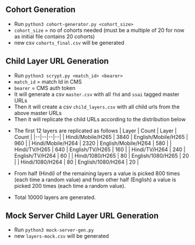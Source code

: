 ## Cohort Generation
- Run `python3 cohort-generator.py <cohort_size>`
- `cohort_size` = no of cohorts needed (must be a multiple of 20 for now as initial file contains 20 cohorts)
- new csv `cohorts_final.csv` will be generated

## Child Layer URL Generation
* Run `python3 scrypt.py <match_id> <bearer>` 
* `match_id` = match Id in CMS
* `bearer` = CMS auth token
* It will generate a csv `master.csv` with all `fhd` and `ssai` tagged master URLs
* Then it will create a csv 	`child_layers.csv` with all child urls from the above master URLs
* Then it will replicate the child URLs according to the distribution below
- The first 12 layers are replicated as follows
    | Layer | Count | Layer | Count |
    |--|--|--|--|
    | Hindi/Mobile/H265 | 3840 | English/Mobile/H265 | 960  |
    | Hindi/Mobile/H264 | 2320 | English/Mobile/H264 | 580 |
    | Hindi/TV/H265 | 640 | English/TV/H265 | 160 |
    | Hindi/TV/H264 | 240 | English/TV/H264 | 60 |
    | Hindi/1080/H265 | 80 | English/1080/H265 | 20 |
    | Hindi/1080/H264 | 80 | English/1080/H264 | 20 |

- From half (Hindi) of the remaining layers a value is picked 800 times (each time a random value) and from other half (English) a value is picked 200 times (each time a random value).
- Total 10000 layers are generated.

## Mock Server Child Layer URL Generation
* Run `python3 mock-server-gen.py`
* new `layers-mock.csv` will be generated
